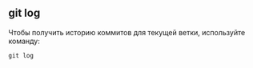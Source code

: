 ## **git log**

Чтобы получить историю коммитов для текущей ветки, используйте команду:

```
git log
```